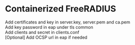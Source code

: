# Containerized FreeRADIUS
Add certificates and key in server.key, server.pem and ca.pem<br>
Add key password in eap under tls common<br>
Add clients and secret in clients.conf<br>
[Optional] Add OCSP url in eap if needed
